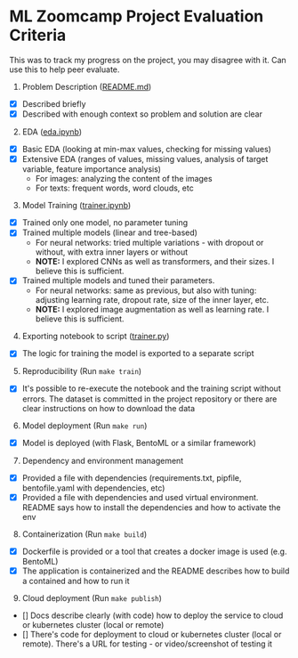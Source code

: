 # ML Zoomcamp Project Evaluation Criteria

This was to track my progress on the project, you may disagree with it. Can use this to help peer evaluate.

1. Problem Description ([README.md](./README.md))
- [x] Described briefly
- [x] Described with enough context so problem and solution are clear

2. EDA ([eda.ipynb](./notebooks/eda.ipynb))
- [x] Basic EDA (looking at min-max values, checking for missing values)
- [x] Extensive EDA (ranges of values, missing values, analysis of target variable, feature importance analysis)
    - For images: analyzing the content of the images
    - For texts: frequent words, word clouds, etc

3. Model Training ([trainer.ipynb](./trainer.ipynb))
- [x] Trained only one model, no parameter tuning
- [x] Trained multiple models (linear and tree-based)
    - For neural networks: tried multiple variations - with dropout or without, with extra inner layers or without
    - **NOTE:** I explored CNNs as well as transformers, and their sizes. I believe this is sufficient.
- [x] Trained multiple models and tuned their parameters.
    - For neural networks: same as previous, but also with tuning: adjusting learning rate, dropout rate, size of the inner layer, etc.
    - **NOTE:** I explored image augmentation as well as learning rate. I believe this is sufficient.

4. Exporting notebook to script ([trainer.py](./trainer.py))
- [x] The logic for training the model is exported to a separate script

5. Reproducibility (Run `make train`)
- [x] It's possible to re-execute the notebook and the training script without errors. The dataset is committed in the project repository or there are clear instructions on how to download the data

6. Model deployment (Run `make run`)
- [x] Model is deployed (with Flask, BentoML or a similar framework)

7. Dependency and environment management 
- [x] Provided a file with dependencies (requirements.txt, pipfile, bentofile.yaml with dependencies, etc)
- [x] Provided a file with dependencies and used virtual environment. README says how to install the dependencies and how to activate the env

8. Containerization (Run `make build`)
- [x] Dockerfile is provided or a tool that creates a docker image is used (e.g. BentoML)
- [x] The application is containerized and the README describes how to build a contained and how to run it

9. Cloud deployment (Run `make publish`)
- [] Docs describe clearly (with code) how to deploy the service to cloud or kubernetes cluster (local or remote)
- [] There's code for deployment to cloud or kubernetes cluster (local or remote). There's a URL for testing - or video/screenshot of testing it